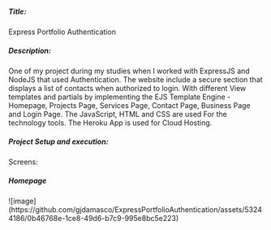 <h5>Title:</h5> Express Portfolio Authentication

<h5>Description: </h5> 
One of my project during my studies when I worked with ExpressJS and NodeJS that used Authentication. The website include a secure section that displays a list of contacts when authorized to login. With different View templates and partials by implementing the EJS Template Engine - Homepage, Projects Page, Services Page, Contact Page, Business Page and Login Page. The JavaScript, HTML and CSS are used For the technology tools. The Heroku App is used for Cloud Hosting.

<h5>Project Setup and execution: </h5>


Screens:
<h5>Homepage </h5>
![image](https://github.com/gjdamasco/ExpressPortfolioAuthentication/assets/53244186/0b46768e-1ce8-49d6-b7c9-995e8bc5e223)

